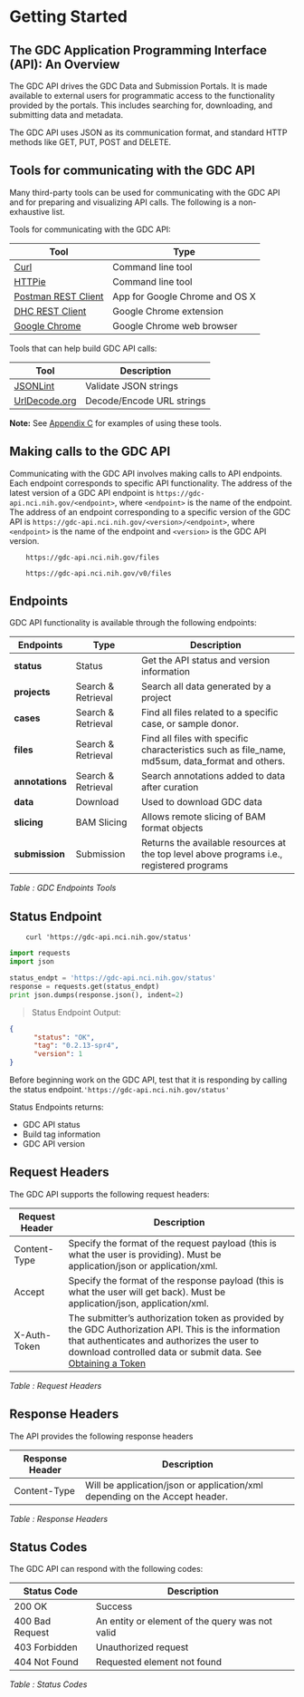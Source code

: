 # Getting Started

## The GDC Application Programming Interface (API): An Overview
The GDC API drives the GDC Data and Submission Portals. It is made available to external users for programmatic access to the functionality provided by the portals. This includes searching for, downloading, and submitting data and metadata.

The GDC API uses JSON as its communication format, and standard HTTP methods like GET, PUT, POST and DELETE.

## Tools for communicating with the GDC API

Many third-party tools can be used for communicating with the GDC API and for preparing and visualizing API calls. The following is a non-exhaustive list.

Tools for communicating with the GDC API:

| Tool        | Type     |
| ------------- |-------------|
| [Curl](http://curl.haxx.se/docs/manpage.html) 		| Command line tool |
| [HTTPie](http://httpie.org) 	| Command line tool |
| [Postman REST Client](http://www.getpostman.com/) 														| App for Google Chrome and OS X |
| [DHC REST Client](http://restlet.com/products/dhc/)           | Google Chrome extension |
| [Google Chrome](http://www.google.com/chrome/) 	  | Google Chrome web browser |

Tools that can help build GDC API calls:

| Tool        | Description     |
| ------------- |-------------|
| [JSONLint](http://jsonlint.com/)| Validate JSON strings |
| [UrlDecode.org](http://urldecode.org/)| Decode/Encode URL strings |

**Note:** See [Appendix C](Appendix_C_Using_Third-party-Tools.md) for examples of using these tools.


## Making calls to the GDC API

Communicating with the GDC API involves making calls to API endpoints. Each endpoint corresponds to specific API functionality. The address of the latest version of a GDC API endpoint is `https://gdc-api.nci.nih.gov/<endpoint>`, where `<endpoint>` is the name of the endpoint. The address of an endpoint corresponding to a specific version of the GDC API is `https://gdc-api.nci.nih.gov/<version>/<endpoint>`, where `<endpoint>` is the name of the endpoint and `<version>` is the GDC API version.


``` Latest·version
	https://gdc-api.nci.nih.gov/files
```

```	Call2
	https://gdc-api.nci.nih.gov/v0/files
```



## Endpoints

GDC API functionality is available through the following endpoints:

| Endpoints | Type | Description |
| --- | --- | --- |
| **status** | Status | Get the API status and version information |
| **projects** | Search & Retrieval | Search all data generated by a project |
| **cases** | Search & Retrieval | Find all files related to a specific case, or sample donor. |
| **files** | Search & Retrieval | Find all files with specific characteristics such as file_name, md5sum, data_format and others. |
| **annotations** | Search & Retrieval | Search annotations added to data after curation |
| **data** | Download | Used to download GDC data |
| **slicing** | BAM Slicing | Allows remote slicing of BAM format objects |
| **submission** | Submission | Returns the available resources at the top level above programs i.e., registered programs |
_Table : GDC Endpoints Tools_

## Status Endpoint
``` shell
    curl 'https://gdc-api.nci.nih.gov/status'
```
```python
import requests
import json

status_endpt = 'https://gdc-api.nci.nih.gov/status'
response = requests.get(status_endpt)
print json.dumps(response.json(), indent=2)
```
> Status Endpoint Output:

```json    
{
      "status": "OK",
      "tag": "0.2.13-spr4",
      "version": 1
}
```
Before beginning work on the GDC API, test that it is responding by calling the status endpoint.```'https://gdc-api.nci.nih.gov/status'```

Status Endpoints returns:

 - GDC API status
 - Build tag information
 - GDC API version


## Request Headers
The GDC API supports the following request headers:

| Request Header | Description |
| --- | --- |
| Content-Type | Specify the format of the request payload (this is what the user is providing). Must be application/json or application/xml. |
| Accept | Specify the format of the response payload (this is what the user will get back). Must be application/json, application/xml. |
| X-Auth-Token | The submitter’s authorization token as provided by the GDC Authorization API. This is the information that authenticates and authorizes the user to download controlled data or submit data. See [Obtaining a Token](#controlled-data-access) |

_Table : Request Headers_

## Response Headers
The API provides the following response headers

| Response Header | Description |
| --- | --- |
| Content-Type | Will be application/json or application/xml depending on the Accept header. |

_Table : Response Headers_

## Status Codes
The GDC API can respond with the following codes:

| Status Code | Description |
| --- | --- |
| 200 OK | Success |
| 400 Bad Request | An entity or element of the query was not valid |
| 403 Forbidden | Unauthorized request |
| 404 Not Found | Requested element not found |

_Table : Status Codes_
